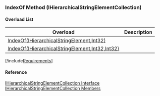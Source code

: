 ﻿### IndexOf Method (IHierarchicalStringElementCollection)

#### Overload List

| Overload | Description |
| --- | --- |
| [IndexOf(IHierarchicalStringElement,Int32)](fcSDK~FChoice.Foundation.Clarify.DataObjects.IHierarchicalStringElementCollection~IndexOf(IHierarchicalStringElement,Int32).md) |   |
| [IndexOf(IHierarchicalStringElement,Int32,Int32)](fcSDK~FChoice.Foundation.Clarify.DataObjects.IHierarchicalStringElementCollection~IndexOf(IHierarchicalStringElement,Int32,Int32).md) |   |

[!include[Requirements](../partials/requirements.md)]



#### Reference

[IHierarchicalStringElementCollection Interface](fcSDK~FChoice.Foundation.Clarify.DataObjects.IHierarchicalStringElementCollection.md)  
[IHierarchicalStringElementCollection Members](fcSDK~FChoice.Foundation.Clarify.DataObjects.IHierarchicalStringElementCollection_members.md)